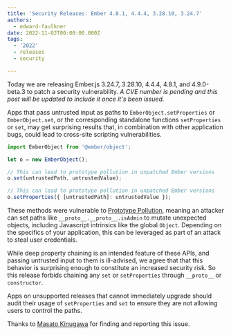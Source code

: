 ```yaml
---
title: 'Security Releases: Ember 4.8.1, 4.4.4, 3.28.10, 3.24.7'
authors:
  - edward-faulkner
date: 2022-11-02T00:00:00.000Z
tags:
  - '2022'
  - releases
  - security

---
```



Today we are releasing Ember.js 3.24.7, 3.28.10, 4.4.4, 4.8.1, and 4.9.0-beta.3 to patch a security vulnerability.  *A CVE number is pending and this post will be updated to include it once it's been issued.*

Apps that pass untrusted input as paths to `EmberObject.setProperties` or `EmberObject.set`, or the corresponding standalone functions `setProperties` or `set`, may get surprising results that, in combination with other application bugs, could lead to cross-site scripting vulnerabilities.

```js
import EmberObject from '@ember/object';

let o = new EmberObject();

// This can lead to prototype pollution in unpatched Ember versions
o.set(untrustedPath, untrustedValue);

// This can lead to prototype pollution in unpatched Ember versions
o.setProperties({ [untrustedPath]: untrustedValue });
```

These methods were vulnerable to [Prototype Pollution](https://learn.snyk.io/lessons/prototype-pollution/javascript/), meaning an attacker can set paths like `__proto__.__proto__.isAdmin` to mutate unexpected objects, including Javascript intrinsics like the global `Object`. Depending on the specifics of your application, this can be leveraged as part of an attack to steal user credentials.

While deep property chaining is an intended feature of these APIs, and passing untrusted input to them is ill-advised, we agree that that this behavior is surprising enough to constitute an increased security risk. So this release forbids chaining any `set` or `setProperties` through `__proto__` or `constructor`.

Apps on unsupported releases that cannot immediately upgrade should audit their usage of `setProperties` and `set` to ensure they are not allowing users to control the paths.

Thanks to [Masato Kinugawa](https://twitter.com/kinugawamasato) for finding and reporting this issue.
